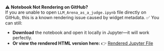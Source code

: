 ⚠️ **Notebook Not Rendering on GitHub?**  
If you are unable to open `LLM_Arena_as_a_judge.ipynb` file directly on GitHub, this is a known rendering issue caused by widget metadata.
✅ You can still:

- **Download** the notebook and open it locally in Jupyter—it will work perfectly.
- **Or view the rendered HTML version here:**
👉 [Rendered Jupyter File](https://nbsanity.com/static/702239f4d76540d06d1ae91746b76866/LLM_Arena_as_a_Judge.html)